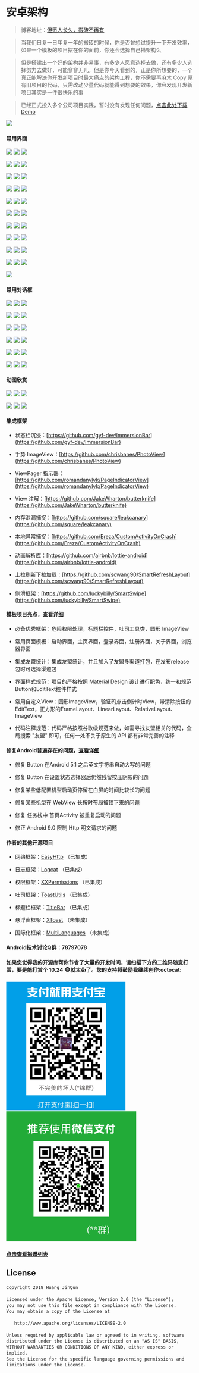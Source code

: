 # 安卓架构

> 博客地址：[但愿人长久，搬砖不再有](https://www.jianshu.com/p/77dd326f21dc)

> 当我们日复一日年复一年的搬砖的时候，你是否曾想过提升一下开发效率，如果一个模板的项目摆在你的面前，你还会选择自己搭架构么

> 但是搭建出一个好的架构并非易事，有多少人愿意选择去做，还有多少人选择努力去做好，可能寥寥无几，但是你今天看到的，正是你所想要的，一个真正能解决你开发新项目时最大痛点的架构工程，你不需要再麻木 Copy 原有旧项目的代码，只需改动少量代码就能得到想要的效果，你会发现开发新项目其实是一件很快乐的事

> 已经正式投入多个公司项目实践，暂时没有发现任何问题，[点击此处下载Demo](AndroidProject.apk)

![](picture/demo_code.png)

#### 常用界面

![](picture/activity/1.jpg) ![](picture/activity/2.jpg) ![](picture/activity/3.jpg)

![](picture/activity/4.jpg) ![](picture/activity/5.jpg) ![](picture/activity/6.jpg)

![](picture/activity/7.jpg) ![](picture/activity/8.jpg) ![](picture/activity/9.jpg)

![](picture/activity/10.jpg) ![](picture/activity/11.jpg) ![](picture/activity/12.jpg)

![](picture/activity/13.jpg) ![](picture/activity/14.jpg) ![](picture/activity/15.jpg)

![](picture/activity/16.jpg) ![](picture/activity/17.jpg) ![](picture/activity/18.jpg)

![](picture/activity/19.jpg) ![](picture/activity/20.jpg) ![](picture/activity/21.jpg)

![](picture/activity/22.jpg) ![](picture/activity/23.jpg) ![](picture/activity/24.jpg)

![](picture/activity/25.jpg) ![](picture/activity/26.jpg) ![](picture/activity/27.jpg)

![](picture/activity/28.jpg) ![](picture/activity/29.jpg) ![](picture/activity/30.jpg)

![](picture/activity/31.jpg)

#### 常用对话框

![](picture/dialog/1.jpg) ![](picture/dialog/2.jpg) ![](picture/dialog/3.jpg)

![](picture/dialog/4.jpg) ![](picture/dialog/5.jpg) ![](picture/dialog/6.jpg)

![](picture/dialog/7.jpg) ![](picture/dialog/8.jpg) ![](picture/dialog/9.jpg)

![](picture/dialog/10.jpg) ![](picture/dialog/11.jpg) ![](picture/dialog/12.jpg)

![](picture/dialog/13.jpg) ![](picture/dialog/14.jpg) ![](picture/dialog/15.jpg)

![](picture/dialog/16.jpg) ![](picture/dialog/17.jpg) ![](picture/dialog/18.jpg)

#### 动图欣赏

![](picture/gif/1.gif) ![](picture/gif/2.gif) ![](picture/gif/3.gif)

![](picture/gif/4.gif) ![](picture/gif/5.gif) ![](picture/gif/6.gif)

#### 集成框架

* 状态栏沉浸：[https://github.com/gyf-dev/ImmersionBar](https://github.com/gyf-dev/ImmersionBar)

* 手势 ImageView：[https://github.com/chrisbanes/PhotoView](https://github.com/chrisbanes/PhotoView)

* ViewPager 指示器：[https://github.com/romandanylyk/PageIndicatorView](https://github.com/romandanylyk/PageIndicatorView)

* View 注解：[https://github.com/JakeWharton/butterknife](https://github.com/JakeWharton/butterknife)

* 内存泄漏捕捉：[https://github.com/square/leakcanary](https://github.com/square/leakcanary)

* 本地异常捕捉：[https://github.com/Ereza/CustomActivityOnCrash](https://github.com/Ereza/CustomActivityOnCrash)

* 动画解析库：[https://github.com/airbnb/lottie-android](https://github.com/airbnb/lottie-android)

* 上拉刷新下拉加载：[https://github.com/scwang90/SmartRefreshLayout](https://github.com/scwang90/SmartRefreshLayout)

* 侧滑框架：[https://github.com/luckybilly/SmartSwipe](https://github.com/luckybilly/SmartSwipe)

#### 模板项目亮点，[查看详细](ProjectDetails.md)

* 必备优秀框架：危险权限处理，标题栏控件，吐司工具类，圆形 ImageView

* 常用页面模板：启动界面，主页界面，登录界面，注册界面，关于界面，浏览器界面

* 集成友盟统计：集成友盟统计，并且加入了友盟多渠道打包，在发布release包时可选择渠道包

* 界面样式规范：项目的严格按照 Material Design 设计进行配色，统一和规范Button和EditText控件样式

* 常用自定义View：圆形ImageView，验证码点击倒计时View，带清除按钮的EditText，正方形的FrameLayout、LinearLayout、RelativeLayout、ImageView

* 代码注释规范：代码严格按照谷歌级规范来做，如需寻找友盟相关的代码，全局搜索 "友盟" 即可，任何一处不关于原生的 API 都有非常完善的注释

#### 修复Android普遍存在的问题，[查看详细](AndroidBug.md)

* 修复 Button 在Android 5.1 之后英文字符串自动大写的问题

* 修复 Button 在设置状态选择器后仍然残留按压阴影的问题

* 修复某些低配置机型启动页停留在白屏的时间比较长的问题

* 修复某些机型在 WebView 长按时布局被顶下来的问题

* 修复 任务栈中 首页Activity 被重复启动的问题

* 修正 Android 9.0 限制 Http 明文请求的问题

#### 作者的其他开源项目

* 网络框架：[EasyHttp](https://github.com/getActivity/EasyHttp)  （已集成）

* 日志框架：[Logcat](https://github.com/getActivity/Logcat)  （已集成）

* 权限框架：[XXPermissions](https://github.com/getActivity/XXPermissions)  （已集成）

* 吐司框架：[ToastUtils](https://github.com/getActivity/ToastUtils)  （已集成）

* 标题栏框架：[TitleBar](https://github.com/getActivity/TitleBar)  （已集成）

* 悬浮窗框架：[XToast](https://github.com/getActivity/XToast)  （未集成）

* 国际化框架：[MultiLanguages](https://github.com/getActivity/MultiLanguages)  （未集成）

#### Android技术讨论Q群：78797078

#### 如果您觉得我的开源库帮你节省了大量的开发时间，请扫描下方的二维码随意打赏，要是能打赏个 10.24 :monkey_face:就太:thumbsup:了。您的支持将鼓励我继续创作:octocat:

![](https://raw.githubusercontent.com/getActivity/Donate/master/picture/pay_ali.png) ![](https://raw.githubusercontent.com/getActivity/Donate/master/picture/pay_wechat.png)
 
#### [点击查看捐赠列表](https://github.com/getActivity/Donate)

## License

```text
Copyright 2018 Huang JinQun

Licensed under the Apache License, Version 2.0 (the "License");
you may not use this file except in compliance with the License.
You may obtain a copy of the License at

   http://www.apache.org/licenses/LICENSE-2.0

Unless required by applicable law or agreed to in writing, software
distributed under the License is distributed on an "AS IS" BASIS,
WITHOUT WARRANTIES OR CONDITIONS OF ANY KIND, either express or implied.
See the License for the specific language governing permissions and
limitations under the License.
```
